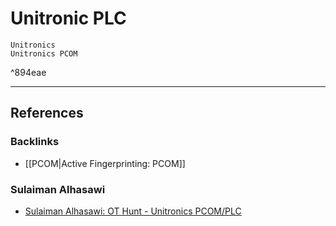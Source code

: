 # Unitronic PLC

```
Unitronics
Unitronics PCOM
```

^894eae

---
## References

### Backlinks

- [[PCOM|Active Fingerprinting: PCOM]]

### Sulaiman Alhasawi

- [Sulaiman Alhasawi: OT Hunt - Unitronics PCOM/PLC](https://alhasawi.medium.com/ot-hunt-unitronics-pcom-plc-f1b39b2e118c)